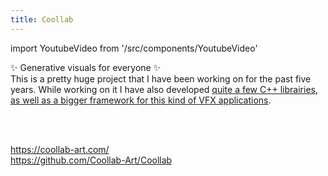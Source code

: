 ```yaml
---
title: Coollab
---
```


import YoutubeVideo from '/src/components/YoutubeVideo'

✨ Generative visuals for everyone ✨<br/>
This is a pretty huge project that I have been working on for the past five years. While working on it I have also developed [quite a few C++ librairies, as well as a bigger framework for this kind of VFX applications](https://github.com/CoolLibs).

<YoutubeVideo url="jsjkjCQCPno"/>
<br/><br/>

https://coollab-art.com/<br/>
https://github.com/Coollab-Art/Coollab
